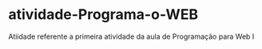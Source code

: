 # atividade-Programa-o-WEB

Atiidade referente a primeira atividade da aula de Programação para Web I
